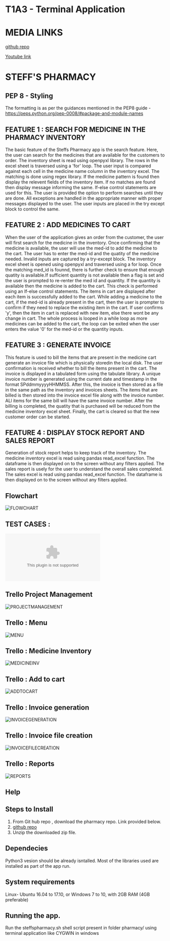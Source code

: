 # T1A3 -  Terminal Application

# MEDIA LINKS
[github repo](https://github.com/Steff4evr/pharmacy)

[Youtube link](https://youtu.be/qnbcRS6UU2Y)


# STEFF'S PHARMACY


## PEP 8 - Styling
The formatting is as per the guidances mentioned in the PEP8  guide - 
https://peps.python.org/pep-0008/#package-and-module-names


## FEATURE 1 : SEARCH FOR MEDICINE IN THE PHARMACY INVENTORY
The basic feature of the Steffs Pharmacy app is the search feature. Here, the user can search for the medicines that are available for the customers to order. The inventory sheet is read using  openpyxl library. The rows in the excel sheet is traversed using a 'for' loop. The user input is compared against each cell in the medicine name column in the inventory excel. The matching is done using regex library. If the medicine pattern is found then display the relevent fields of the inventory item. If no matches are found then display message informing the same. If-else control statements are used for this. The user is provided the option to  perform searches until they are done. All exceptions are handled in the appropriate manner with proper messages displayed to the user. The user inputs are placed in the try except block to control the same.

## FEATURE 2 : ADD MEDICINES TO CART
When the user of the application gives an order from the customer, the user  will first search for the medicine in the inventory. Once confirming that the medicine is available, the user will use the med-id to add the medicine to the cart. The user has to enter the med-id and the quatity of the medicine needed. Invalid inputs are captured by a try-except block. The inventory excel sheet is opened using openpyxl and traversed using a for loop. Once the matching med_id is founnd, there is further check to ensure that enough quatity is available.If sufficient quantity is not available then a flag is set and the user is prompted to re-renter the med id and quantity. If the quantity is available then the medicine is added to the cart. This check is performed using an If-else control statements. The items in cart are displayed after each item is successfully added to the cart. While adding a medicine to the cart, if the med-id is already present in the cart, then the user is prompter to  confirm if they need to replace the existing item in the cart. If user confirms 'y', then the item in cart is replaced with new item, else there wont be any change in cart. The whole process is looped in a while loop as more medicines can be added to the cart, the loop can be exited when the user enters the value '0' for the med-id or the quantity inputs.

## FEATURE 3 : GENERATE INVOICE
This feature is used to bill the items that are present in the medicine cart generate an invoice file which is physically storedin the local disk. The user confirmation is received whether to bill the items present in the cart. The invoice is displayed in a tabulated form using the tabulate library. A unique invoice number is generated using the current date and timestamp in the format SPddmmyyyyHHMMSS. After this, the invoice is then stored as a file in the same path as the inventory and invoices sheets. The items that are billed is then stored into the invoice excel file along with the invoice number. ALl items for the same bill will have the same invoice number. After the billing is completed, the quatity that is purchased will be reduced from the medicine inventory excel sheet. Finally, the cart is cleared so that the new customer order can be started.


## FEATURE 4 : DISPLAY STOCK REPORT AND SALES REPORT
Generation of stock report helps to keep track of the inventory. The medicine inventory excel is read using pandas read_excel function. The dataframe is then displayed on to the screen without any filters applied. The sales report is usely for the user to understand the overall sales completed. The sales excel is read using pandas read_excel function. The dataframe is then displayed on to the screen without any filters applied.

## Flowchart
![FLOWCHART](./docs/steffspharmacyflowchart.png)

## TEST CASES :
 ![TESTCASES](./tests/TestCases.xlsx)

## Trello Project Management
![PROJECTMANAGEMENT](./docs/trello_projectmanagement.png)

## Trello : Menu
![MENU](./docs/trello_menu.png)

## Trello : Medicine Inventory
![MEDICINEINV](./docs/trello_medicineinventory.png)

## Trello : Add to cart
![ADDTOCART](./docs/trello_addtocart.png)

## Trello : Invoice generation
![INVOICEGENERATION](./docs/trello_invoicegeneration.png)

## Trello : Invoice file creation
![INVOICEFILECREATION](./docs/trello_invoicefilecreation.png)

## Trello : Reports
![REPORTS](./docs/trello_reports.png)



## Help  


## Steps to Install
1. From Git hub repo , download the pharmacy repo. Link provided below.
2. [github repo](https://github.com/Steff4evr/pharmacy)
3. Unzip the downloaded zip file.

## Dependecies
Python3 vesion should be already isntalled. 
Most of the libraries used are installed as part of the app run.

## System requirements 
Linux- Ubuntu 16.04 to 17.10, or Windows 7 to 10, with 2GB RAM (4GB preferable)

## Running the app.
Run the steffspharmacy.sh shell script present in folder pharmacy/ using terminal application like CYGWIN in windows






